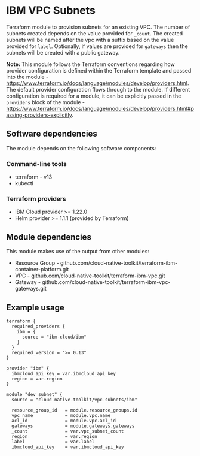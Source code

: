 # IBM VPC Subnets

Terraform module to provision subnets for an existing VPC. The number of subnets created depends on the value provided for `_count`. The created subnets will be named after the vpc with a suffix based on the value provided for `label`. Optionally, if values are provided for `gateways` then the subnets will be created with a public gateway.

**Note:** This module follows the Terraform conventions regarding how provider configuration is defined within the Terraform template and passed into the module - https://www.terraform.io/docs/language/modules/develop/providers.html. The default provider configuration flows through to the module. If different configuration is required for a module, it can be explicitly passed in the `providers` block of the module - https://www.terraform.io/docs/language/modules/develop/providers.html#passing-providers-explicitly.

## Software dependencies

The module depends on the following software components:

### Command-line tools

- terraform - v13
- kubectl

### Terraform providers

- IBM Cloud provider >= 1.22.0
- Helm provider >= 1.1.1 (provided by Terraform)

## Module dependencies

This module makes use of the output from other modules:

- Resource Group - github.com/cloud-native-toolkit/terraform-ibm-container-platform.git
- VPC - github.com/cloud-native-toolkit/terraform-ibm-vpc.git
- Gateway - github.com/cloud-native-toolkit/terraform-ibm-vpc-gateways.git

## Example usage

```hcl-terraform
terraform {
  required_providers {
    ibm = {
      source = "ibm-cloud/ibm"
    }
  }
  required_version = ">= 0.13"
}

provider "ibm" {
  ibmcloud_api_key = var.ibmcloud_api_key
  region = var.region
}

module "dev_subnet" {
  source = "cloud-native-toolkit/vpc-subnets/ibm"
  
  resource_group_id   = module.resource_groups.id
  vpc_name            = module.vpc.name
  acl_id              = module.vpc.acl_id
  gateways            = module.gateways.gateways
  _count              = var.vpc_subnet_count
  region              = var.region
  label               = var.label
  ibmcloud_api_key    = var.ibmcloud_api_key
```
